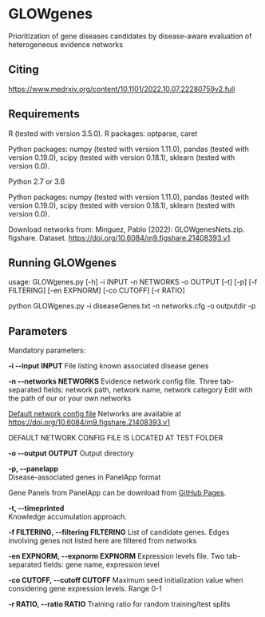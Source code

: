 # GLOWgenes
Prioritization of gene diseases candidates by disease-aware evaluation of heterogeneous evidence networks

## Citing
https://www.medrxiv.org/content/10.1101/2022.10.07.22280759v2.full

## Requirements

R (tested with version 3.5.0). 
R packages: optparse, caret

Python packages: numpy (tested with version 1.11.0), pandas (tested with version 0.19.0), scipy (tested with version 0.18.1), sklearn (tested with version 0.0).

Python 2.7 or 3.6

Python packages: numpy (tested with version 1.11.0), pandas (tested with version 0.19.0), scipy (tested with version 0.18.1), sklearn (tested with version 0.0).

Download networks from: Minguez, Pablo (2022): GLOWgenesNets.zip. figshare. Dataset. https://doi.org/10.6084/m9.figshare.21408393.v1 

## Running GLOWgenes

usage: GLOWgenes.py [-h] -i INPUT -n NETWORKS -o OUTPUT [-t] [-p]
                    [-f FILTERING] [-en EXPNORM] [-co CUTOFF] [-r RATIO]

python GLOWgenes.py -i diseaseGenes.txt -n networks.cfg -o outputdir -p

## Parameters

Mandatory parameters:

**-i --input INPUT**
File listing known associated disease genes

**-n --networks NETWORKS**
Evidence network config file. Three tab-separated fields: network path, network name, network category
Edit with the path of our or your own networks

[Default network config file](networks_knowledgeCategories.cfg)
Networks are available at https://doi.org/10.6084/m9.figshare.21408393.v1

DEFAULT NETWORK CONFIG FILE IS LOCATED AT TEST FOLDER

**-o --output OUTPUT**
Output directory
                        
**-p, --panelapp**       
Disease-associated genes in PanelApp format

Gene Panels from PanelApp can be download from [GitHub Pages](https://panelapp.genomicsengland.co.uk/panels/).


**-t, --timeprinted**     
Knowledge accumulation approach.
  
  
**-f FILTERING, --filtering FILTERING**
List of candidate genes. Edges involving genes not listed here are filtered from networks
                        
  
**-en EXPNORM, --expnorm EXPNORM**
Expression levels file. Two tab-separated fields: gene name, expression level               


**-co CUTOFF, --cutoff CUTOFF**
Maximum seed initialization value when considering gene expression levels. Range 0-1
  
  
**-r RATIO, --ratio RATIO**
Training ratio for random training/test splits
